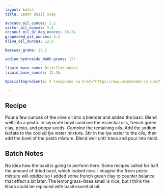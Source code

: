 ```yaml
---
layout: batch
title: Lemon Basil Soap

avocado_oil_ounces: 3.2
castor_oil_ounces: 1.6
coconut_oil_92_deg_ounces: 10.24
grapeseed_oil_ounces: 3.2
olive_oil_ounces: 12.8

beeswax_grams: 27.2

sodium_hydroxide_NaOH_grams: 127

liquid_base_name: Distilled Water
liquid_base_ounces: 12.16

SpecialIngredients: 2 teaspoons <a href="https://www.brambleberry.com/Sodium-Lactate-P5127.aspx">sodium lactate</a>, 1 oz. fresh Genovese basil, 2 tablespoons <a href="http://amzn.to/1mO8E4M">french green clay</a>, 4 teaspoons poppy seeds, &frac12; oz. <a href="http://amzn.to/296XzIV">lemongrass essential oil</a>, and &frac12; oz. <a href="https://www.brambleberry.com/litsea-essential-oil-p3824.aspx">litsea essential oil</a>.

---
```


## Recipe
Pour a few ounces of the olive oil into a blender and added the basil. Blend well into a pesto. In separate bowl combine the essential oils, french green clay, pesto, and poppy seeds. Combine the remaining oils. Add the sodium lactate to the cooled lye water mixture.  Stir in the lye water to the oils, then add the bowl of the pesto mixture. Blend well until trace and pour into mold.

## Batch Notes
No idea how the basil is going to perform here. Some recipes called for half the amount of dried basil, which looked nice. I imagine the fresh pesto mixture will oxidize so I added some french green clay to counter balance that effect a bit later. The lemongrass-litsea smell is nice, but I think the litsea could be replaced with basil essential oil.